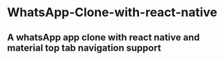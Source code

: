 # WhatsApp-Clone-with-react-native

## A whatsApp app clone with react native and material top tab navigation support 
